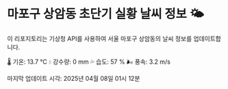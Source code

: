 
# 마포구 상암동 초단기 실황 날씨 정보 🌤️

이 리포지토리는 기상청 API를 사용하여 서울 마포구 상암동의 날씨 정보를 업데이트합니다. 

🌡️ 기온: 13.7 ℃
💧 강수량: 0 mm
💦 습도: 57 %
🌬️ 풍속: 3.2 m/s

마지막 업데이트 시각: 2025년 04월 08일 01시 12분    
